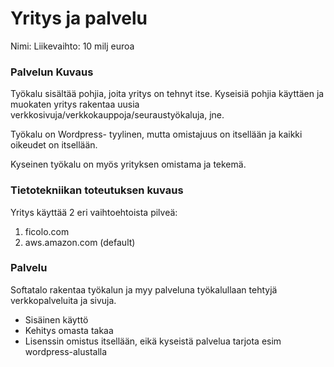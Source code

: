 # Yritys ja palvelu
Nimi:
Liikevaihto: 10 milj euroa

### Palvelun Kuvaus

Työkalu sisältää pohjia, joita yritys on tehnyt itse. Kyseisiä pohjia käyttäen ja muokaten yritys rakentaa uusia verkkosivuja/verkkokauppoja/seuraustyökaluja, jne. 

Työkalu on Wordpress- tyylinen, mutta omistajuus on itsellään ja kaikki oikeudet on itsellään.

Kyseinen työkalu on myös yrityksen omistama ja tekemä. 


### Tietotekniikan toteutuksen kuvaus
Yritys käyttää 2 eri vaihtoehtoista pilveä:
1. ficolo.com
2. aws.amazon.com (default)

### Palvelu
Softatalo rakentaa työkalun ja myy palveluna työkalullaan tehtyjä verkkopalveluita ja sivuja. 

- Sisäinen käyttö
- Kehitys omasta takaa
- Lisenssin omistus itsellään, eikä kyseistä palvelua tarjota esim wordpress-alustalla
